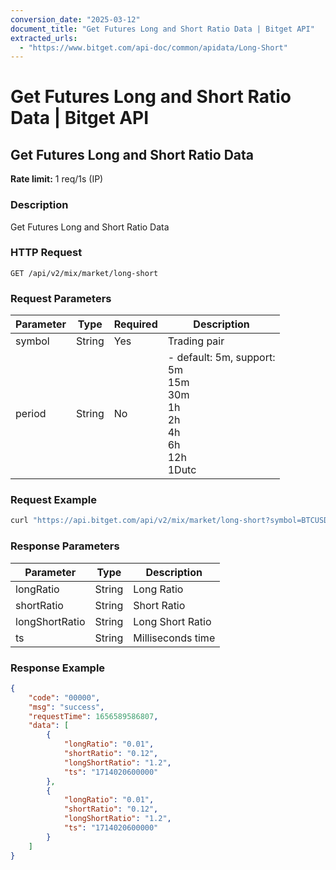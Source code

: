 ```yaml
---
conversion_date: "2025-03-12"
document_title: "Get Futures Long and Short Ratio Data | Bitget API"
extracted_urls:
  - "https://www.bitget.com/api-doc/common/apidata/Long-Short"
---
```


# Get Futures Long and Short Ratio Data | Bitget API

## Get Futures Long and Short Ratio Data

**Rate limit:** 1 req/1s (IP)

### Description

Get Futures Long and Short Ratio Data

### HTTP Request

```
GET /api/v2/mix/market/long-short
```

### Request Parameters

| Parameter | Type   | Required | Description                       |
|----------|--------|----------|-----------------------------------|
| symbol   | String | Yes      | Trading pair                      |
| period   | String | No       | - default: 5m, support: <br>5m <br>15m <br>30m <br>1h <br>2h <br>4h <br>6h <br>12h <br>1Dutc |

### Request Example

```bash
curl "https://api.bitget.com/api/v2/mix/market/long-short?symbol=BTCUSDT"
```

### Response Parameters

| Parameter       | Type   | Description         |
|----------------|--------|---------------------|
| longRatio       | String | Long Ratio          |
| shortRatio      | String | Short Ratio         |
| longShortRatio  | String | Long Short Ratio    |
| ts              | String | Milliseconds time   |

### Response Example

```json
{
    "code": "00000",
    "msg": "success",
    "requestTime": 1656589586807,
    "data": [
        {
            "longRatio": "0.01",
            "shortRatio": "0.12",
            "longShortRatio": "1.2",
            "ts": "1714020600000"
        },
        {
            "longRatio": "0.01",
            "shortRatio": "0.12",
            "longShortRatio": "1.2",
            "ts": "1714020600000"
        }
    ]
}
```

